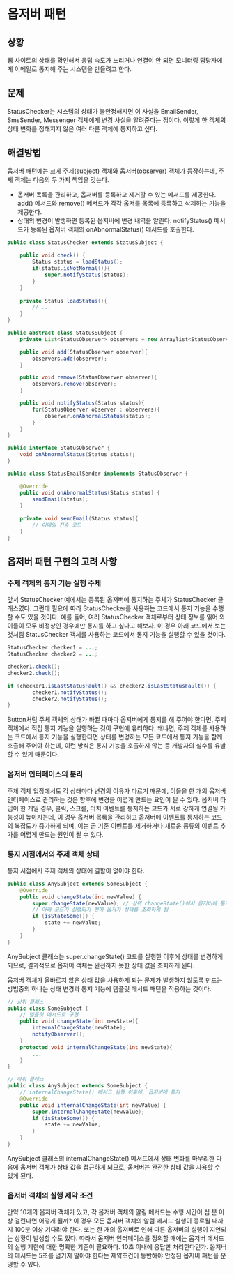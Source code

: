 # 옵저버 패턴

## 상황

웹 사이트의 상태를 확인해서 응답 속도가 느리거나 연결이 안 되면 모니터링 담당자에게 이메일로 통지해 주는 시스템을 만들려고 한다.

## 문제

StatusChecker는 시스템의 상태가 불안정해지면 이 사실을 EmailSender, SmsSender, Messenger 객체에게 변경 사실을 알려준다는 점이다. 이렇게 한 객체의 상태 변화를 정해지지 않은 여러 다른 객체에 통지하고 싶다.

## 해결방법

옵저버 패턴에는 크게 주제(subject) 객체와 옵저버(observer) 객체가 등장하는데, 주제 객체는 다음의 두 가지 책임을 갖는다.

* 옵저버 목록을 관리하고, 옵저버를 등록하고 제거할 수 있는 메서드를 제공한다. add() 메서드와 remove() 메서드가 각각 옵저를 목록에 등록하고 삭제하는 기능을 제공한다.
* 상태의 변경이 발생하면 등록된 옵저버에 변경 내역을 알린다. notifyStatus() 메서드가 등록된 옵저버 객체의 onAbnormalStatus() 메서드를 호출한다.

```java
public class StatusChecker extends StatusSubject {
    
    public void check() {
        Status status = loadStatus();
        if(status.isNotNormal()){
            super.notifyStatus(status);
        }
    }
    
    private Status loadStatus(){
        // ...
    }
} 

public abstract class StatusSubject {
    private List<StatusObserver> observers = new Arraylist<StatusObserver>();

    public void add(StatusObserver observer){
        observers.add(observer);
    }

    public void remove(StatusObserver observer){
        observers.remove(observer);
    }

    public void notifyStatus(Status status){
        for(StatusObserver observer : observers){
            observer.onAbnormalStatus(status);
        }
    }
}

public interface StatusObserver {
    void onAbnormalStatus(Status status);
}

public class StatusEmailSender implements StatusObserver {

    @Override
    public void onAbnormalStatus(Status status) {
        sendEmail(status);
    }
    
    private void sendEmail(Status status){
        // 이메일 전송 코드
    }
}
```

## 옵저버 패턴 구현의 고려 사항

### 주제 객체의 통지 기능 실행 주체

앞서 StatusChecker 예에서는 등록된 옵저버에 통지하는 주체가 StatusChecker 클래스였다. 그런데 필요에 따라 StatusChecker를 사용하는 코드에서 통지 기능을 수행할 수도 있을 것이다. 예를 들어, 여러 StatusChecker 객체로부터 상태 정보를 읽어 와 이들이 모두 비정상인 경우에만 통지를 하고 싶다고 해보자. 이 경우 아래 코드에서 보는 것처럼 StatusChecker 객체를 사용하는 코드에서 통지 기능을 실행할 수 있을 것이다.

```java
StatusChecker checker1 = ...;
StatusChecker checker2 = ...;

checker1.check();
checker2.check();

if (checker1.isLastStatusFault() && checker2.isLastStatusFault()) {
		checker1.notifyStatus();
		checker2.notifyStatus();
}
```

Button처럼 주체 객체의 상태가 바뀔 때마다 옵저버에게 통지를 해 주어야 한다면, 주제 객체에서 직접 통지 기능을 실행하는 것이 구현에 유리하다. 왜냐면, 주제 객체를 사용하는 코드에서 통지 기능을 실행한다면 상태를 변경하는 모든 코드에서 통지 기능을 함께 호출해 주어야 하는데, 이런 방식은 통지 기능을 호출하지 않는 등 개발자의 실수를 유발할 수 있기 때문이다.

### 옵저버 인터페이스의 분리

주체 객체 입장에서도 각 상태마다 변경의 이유가 다르기 때문에, 이들을 한 개의 옵저버 인터페이스로 관리하는 것은 향후에 변경을 어렵게 만드는 요인이 될 수 있다. 옵저버 타입이 한 개일 경우, 클릭, 스크롤, 터치 이벤트를 통지하는 코드가 서로 강하게 연결될 가능성이 높아지는데, 이 경우 옵저버 목록을 관리하고 옵저버에 이벤트를 통지하는 코드의 복잡도가 증가하게 되며, 이는 곧 기존 이벤트를 제거하거나 새로운 종류의 이벤트 추가를 어렵게 만드는 원인이 될 수 있다.

### 통지 시점에서의 주제 객체 상태

통지 시점에서 주제 객체의 상태에 결함이 없어야 한다.

```java
public class AnySubject extends SomeSubject {
    @Override
    public void changeState(int newValue) {
        super.changeState(newValue); // 상위 changeState()에서 옵저버에 통지
        // 아래 코드가 실행되기 전에 옵저가 상태를 조회하게 됨
        if (isStateSome()) {
            state += newValue;
        }
    }
}
```

AnySubject 클래스는 super.changeState() 코드를 실행한 이후에 상태를 변경하게 되므로, 결과적으로 옵저어 객체는 완전하지 못한 상태 값을 조회하게 된다.

옵저버 객체가 올바르지 않은 상태 값을 사용하게 되는 문제가 발생하지 않도록 만드는 방법중의 하나는 상태 변경과 통지 기능에 템플릿 메서드 패턴을 적용하는 것이다.

```java
// 상위 클래스 
public class SomeSubject {
    // 템플릿 메서드로 구현
    public void changeState(int newState){
        internalChangeState(newState);
        notifyObserver();
    }
    protected void internalChangeState(int newState){
        ...
    }
}

// 하위 클래스
public class AnySubject extends SomeSubject {
    // internalChangeState() 메서드 실행 이후에, 옵저버에 통지
    @Override
    public void internalChangeState(int newValue) {
        super.internalChangeState(newValue);
        if (isStateSome()) {
            state += newValue;
        }
    }
}
```

AnySubject 클래스의 internalChangeState() 메서드에서 상태 변화를 마무리한 다음에 옵저버 객체가 상태 값을 접근하게 되므로, 옵저버는 완전한 상태 값을 사용할 수 있게 된다.

### 옵저버 객체의 실행 제약 조건

만약 10개의 옵저버 객체가 있고, 각 옵저버 객체의 알림 메서드는 수행 시간이 십 분 이상 걸린다면 어떻게 될까? 이 경우 모든 옵저버 객체의 알림 메서드 실행이 종료될 때까지 100분 이상 기다려야 한다. 또는 한 개의 옵저버로 인해 다른 옵저버의 실행이 지연되는 상황이 발생할 수도 있다. 따라서 옵저버 인터페이스를 정의할 때에는 옵저버 메서드의 실행 제한에 대한 명확한 기준이 필요하다. 10초 이내에 응답만 처리한다던가. 옵저버의 메서드는 5초를 넘기지 말아야 한다는 제약조건이 동반해야 안정된 옵저버 패턴을 운영할 수 있다.
